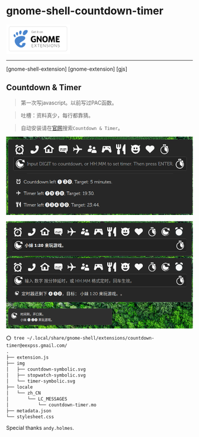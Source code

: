 # gnome-shell-countdown-timer

[<img alt="" height="80" src="https://raw.githubusercontent.com/andyholmes/gnome-shell-extensions-badge/master/get-it-on-ego.svg?sanitize=true">](https://extensions.gnome.org/extension/4720/countdown-timer/)

---

[gnome-shell-extension]
[gnome-extension]
[gjs]

## Countdown & Timer

> 第一次写javascript。以前写过PAC函数。

> 吐槽：资料真少，每行都靠猜。

> 自动安装请在[官网](https://extensions.gnome.org/)搜索`Countdown & Timer`。

![](screenshot.png)

![](screenshot1.png)


```
⭕ tree ~/.local/share/gnome-shell/extensions/countdown-timer@eexpss.gmail.com/
.
├── extension.js
├── img
│   ├── countdown-symbolic.svg
│   ├── stopwatch-symbolic.svg
│   └── timer-symbolic.svg
├── locale
│   └── zh_CN
│       └── LC_MESSAGES
│           └── countdown-timer.mo
├── metadata.json
└── stylesheet.css
```

Special thanks `andy.holmes`.
